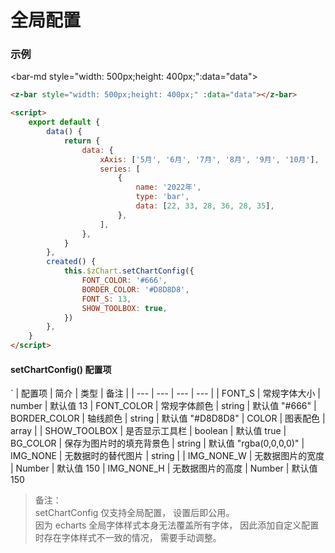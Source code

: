 # 全局配置

### 示例

<bar-md style="width: 500px;height: 400px;":data="data"></bar-md>

<script>
    export default {
        data () {
            return {
                data: {
                    xAxis: ['5月', '6月', '7月', '8月', '9月', '10月'],
                    series: [
                        {
                            name: '2022年',
                            type: 'bar',
                            data: [22, 33, 28, 36, 28, 35]
                        },
                    ],
                }
            }
        },
        created (){
            console.log(this.$zChart,"------")
            // this.$zChart.setChartConfig({
            //     FONT_COLOR: '#faf',
            //     BORDER_COLOR: '#afa',
            //     FONT_S: 18,
            //     SHOW_TOOLBOX: true,
            // })
        }
    }
</script>

```html
<z-bar style="width: 500px;height: 400px;" :data="data"></z-bar>

<script>
    export default {
        data() {
            return {
                data: {
                    xAxis: ['5月', '6月', '7月', '8月', '9月', '10月'],
                    series: [
                        {
                            name: '2022年',
                            type: 'bar',
                            data: [22, 33, 28, 36, 28, 35],
                        },
                    ],
                },
            }
        },
        created() {
            this.$zChart.setChartConfig({
                FONT_COLOR: '#666',
                BORDER_COLOR: '#D8D8D8',
                FONT_S: 13,
                SHOW_TOOLBOX: true,
            })
        },
    }
</script>
```

#### setChartConfig() 配置项

`
| 配置项 | 简介 | 类型 | 备注 |
| --- | --- | --- | --- |
| FONT_S | 常规字体大小 | number | 默认值 13
| FONT_COLOR | 常规字体颜色 | string | 默认值 "#666"
| BORDER_COLOR | 轴线颜色 | string | 默认值 "#D8D8D8"
| COLOR | 图表配色 | array |
| SHOW_TOOLBOX | 是否显示工具栏 | boolean | 默认值 true
| BG_COLOR | 保存为图片时的填充背景色 | string | 默认值 "rgba(0,0,0,0)"
| IMG_NONE | 无数据时的替代图片 | string |
| IMG_NONE_W | 无数据图片的宽度 | Number | 默认值 150
| IMG_NONE_H | 无数据图片的高度 | Number | 默认值 150

> 备注： <br/>setChartConfig 仅支持全局配置， 设置后即公用。 <br/> 因为 echarts 全局字体样式本身无法覆盖所有字体， 因此添加自定义配置时存在字体样式不一致的情况， 需要手动调整。

